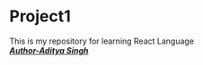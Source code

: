 # Project1
This is my repository for learning React Language
<br><b><i><u>
Author-Aditya Singh
</b></i><u>
